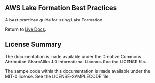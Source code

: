 ## AWS Lake Formation Best Practices

A best practices guide for using Lake Formation.

Return to [Live Docs](https://aws.github.io/aws-lakeformation-best-practices/).

## License Summary

The documentation is made available under the Creative Commons Attribution-ShareAlike 4.0 International License. See the LICENSE file.

The sample code within this documentation is made available under the MIT-0 license. See the LICENSE-SAMPLECODE file.